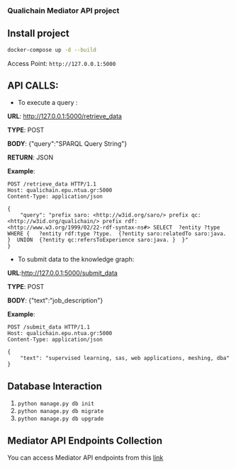 ### Qualichain Mediator API project

## Install project

```bash
docker-compose up -d --build
```

Access Point: `http://127.0.0.1:5000`

## API CALLS:
*  To execute a query : 
    
**URL**: http://127.0.0.1:5000/retrieve_data

**TYPE**: POST

**BODY**: {"query":"SPARQL Query String"}
 
**RETURN**: JSON

**Example**:

```http request
POST /retrieve_data HTTP/1.1
Host: qualichain.epu.ntua.gr:5000
Content-Type: application/json

{
    "query": "prefix saro: <http://w3id.org/saro/> prefix qc: <http://w3id.org/qualichain/> prefix rdf: <http://www.w3.org/1999/02/22-rdf-syntax-ns#> SELECT  ?entity ?type   WHERE {   ?entity rdf:type ?type.  {?entity saro:relatedTo saro:java. }  UNION  {?entity qc:refersToExperience saro:java. }  }"
}
```

*  To submit data to the knowledge graph:

**URL**:http://127.0.0.1:5000/submit_data

**TYPE**: POST

**BODY**: {"text":"job_description"}

**Example**:

```http request
POST /submit_data HTTP/1.1
Host: qualichain.epu.ntua.gr:5000
Content-Type: application/json

{
	"text": "supervised learning, sas, web applications, meshing, dba"
}

```


## Database Interaction

1. `python manage.py db init`
2. `python manage.py db migrate`
3. `python manage.py db upgrade`

## Mediator API Endpoints Collection

You can access Mediator API endpoints from this [link](https://www.getpostman.com/collections/b1bf94313a901d799181)
